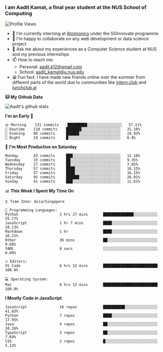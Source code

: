### I am Aadit Kamat, a final year student at the NUS School of Computing

![Profile Views](https://komarev.com/ghpvc/?username=aaditkamat)

- 🏢 I'm currently interning at [Atomionics](https://www.sginnovate.com/investments/atomionics) under the SGInnovate programme
- 👯 I'm happy to collaborate on any web development or data science project
- 💬 Ask me about my experiences as a Computer Science student at NUS and my previous internships
- 📫 How to reach me: 
     - Personal: aadit.k12@gmail.com
     - School: aadit_kamat@u.nus.edu
- 😀 Fun fact: I have made new friends online over the summer from different parts of the world due to communities <t> like [intern.club](https://intern.club) and [lunchclub.ai](https://lunchclub.ai/)
     
**🐱 My Github Data**  
     
![Aadit's github stats](https://github-readme-stats.vercel.app/api?username=aaditkamat&count_private=true&show_icons=true)

<!--START_SECTION:waka-->
**I'm an Early 🐤** 

```text
🌞 Morning    131 commits    █████████░░░░░░░░░░░░░░░░   37.11% 
🌆 Daytime    110 commits    ███████░░░░░░░░░░░░░░░░░░   31.16% 
🌃 Evening    88 commits     ██████░░░░░░░░░░░░░░░░░░░   24.93% 
🌙 Night      24 commits     █░░░░░░░░░░░░░░░░░░░░░░░░   6.8%

```
📅 **I'm Most Productive on Saturday** 

```text
Monday       43 commits     ███░░░░░░░░░░░░░░░░░░░░░░   12.18% 
Tuesday      33 commits     ██░░░░░░░░░░░░░░░░░░░░░░░   9.35% 
Wednesday    27 commits     ██░░░░░░░░░░░░░░░░░░░░░░░   7.65% 
Thursday     57 commits     ████░░░░░░░░░░░░░░░░░░░░░   16.15% 
Friday       57 commits     ████░░░░░░░░░░░░░░░░░░░░░   16.15% 
Saturday     95 commits     ██████░░░░░░░░░░░░░░░░░░░   26.91% 
Sunday       41 commits     ███░░░░░░░░░░░░░░░░░░░░░░   11.61%

```


📊 **This Week I Spent My Time On** 

```text
⌚︎ Time Zone: Asia/Singapore

💬 Programming Languages: 
Python                   3 hrs 27 mins       ██████████████░░░░░░░░░░░   55.77% 
JavaScript               1 hr 7 mins         ████░░░░░░░░░░░░░░░░░░░░░   18.13% 
Markdown                 1 hr                ████░░░░░░░░░░░░░░░░░░░░░   16.21% 
Other                    36 mins             ██░░░░░░░░░░░░░░░░░░░░░░░   9.68% 
YAML                     0 secs              ░░░░░░░░░░░░░░░░░░░░░░░░░   0.09%

🔥 Editors: 
VS Code                  6 hrs 12 mins       █████████████████████████   100.0%

💻 Operating System: 
Mac                      6 hrs 12 mins       █████████████████████████   100.0%

```

**I Mostly Code in JavaScript** 

```text
JavaScript               16 repos            ██████████░░░░░░░░░░░░░░░   41.03% 
Python                   7 repos             ████░░░░░░░░░░░░░░░░░░░░░   17.95% 
Java                     4 repos             ██░░░░░░░░░░░░░░░░░░░░░░░   10.26% 
TypeScript               3 repos             ██░░░░░░░░░░░░░░░░░░░░░░░   7.69% 
CSS                      2 repos             █░░░░░░░░░░░░░░░░░░░░░░░░   5.13%

```



<!--END_SECTION:waka-->
